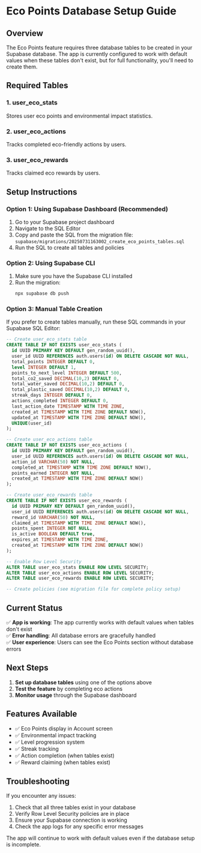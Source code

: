 # Eco Points Database Setup Guide

## Overview
The Eco Points feature requires three database tables to be created in your Supabase database. The app is currently configured to work with default values when these tables don't exist, but for full functionality, you'll need to create them.

## Required Tables

### 1. user_eco_stats
Stores user eco points and environmental impact statistics.

### 2. user_eco_actions  
Tracks completed eco-friendly actions by users.

### 3. user_eco_rewards
Tracks claimed eco rewards by users.

## Setup Instructions

### Option 1: Using Supabase Dashboard (Recommended)

1. Go to your Supabase project dashboard
2. Navigate to the SQL Editor
3. Copy and paste the SQL from the migration file: `supabase/migrations/20250731163002_create_eco_points_tables.sql`
4. Run the SQL to create all tables and policies

### Option 2: Using Supabase CLI

1. Make sure you have the Supabase CLI installed
2. Run the migration:
   ```bash
   npx supabase db push
   ```

### Option 3: Manual Table Creation

If you prefer to create tables manually, run these SQL commands in your Supabase SQL Editor:

```sql
-- Create user_eco_stats table
CREATE TABLE IF NOT EXISTS user_eco_stats (
  id UUID PRIMARY KEY DEFAULT gen_random_uuid(),
  user_id UUID REFERENCES auth.users(id) ON DELETE CASCADE NOT NULL,
  total_points INTEGER DEFAULT 0,
  level INTEGER DEFAULT 1,
  points_to_next_level INTEGER DEFAULT 500,
  total_co2_saved DECIMAL(10,2) DEFAULT 0,
  total_water_saved DECIMAL(10,2) DEFAULT 0,
  total_plastic_saved DECIMAL(10,2) DEFAULT 0,
  streak_days INTEGER DEFAULT 0,
  actions_completed INTEGER DEFAULT 0,
  last_action_date TIMESTAMP WITH TIME ZONE,
  created_at TIMESTAMP WITH TIME ZONE DEFAULT NOW(),
  updated_at TIMESTAMP WITH TIME ZONE DEFAULT NOW(),
  UNIQUE(user_id)
);

-- Create user_eco_actions table
CREATE TABLE IF NOT EXISTS user_eco_actions (
  id UUID PRIMARY KEY DEFAULT gen_random_uuid(),
  user_id UUID REFERENCES auth.users(id) ON DELETE CASCADE NOT NULL,
  action_id VARCHAR(50) NOT NULL,
  completed_at TIMESTAMP WITH TIME ZONE DEFAULT NOW(),
  points_earned INTEGER NOT NULL,
  created_at TIMESTAMP WITH TIME ZONE DEFAULT NOW()
);

-- Create user_eco_rewards table
CREATE TABLE IF NOT EXISTS user_eco_rewards (
  id UUID PRIMARY KEY DEFAULT gen_random_uuid(),
  user_id UUID REFERENCES auth.users(id) ON DELETE CASCADE NOT NULL,
  reward_id VARCHAR(50) NOT NULL,
  claimed_at TIMESTAMP WITH TIME ZONE DEFAULT NOW(),
  points_spent INTEGER NOT NULL,
  is_active BOOLEAN DEFAULT true,
  expires_at TIMESTAMP WITH TIME ZONE,
  created_at TIMESTAMP WITH TIME ZONE DEFAULT NOW()
);

-- Enable Row Level Security
ALTER TABLE user_eco_stats ENABLE ROW LEVEL SECURITY;
ALTER TABLE user_eco_actions ENABLE ROW LEVEL SECURITY;
ALTER TABLE user_eco_rewards ENABLE ROW LEVEL SECURITY;

-- Create policies (see migration file for complete policy setup)
```

## Current Status

✅ **App is working**: The app currently works with default values when tables don't exist  
✅ **Error handling**: All database errors are gracefully handled  
✅ **User experience**: Users can see the Eco Points section without database errors  

## Next Steps

1. **Set up database tables** using one of the options above
2. **Test the feature** by completing eco actions
3. **Monitor usage** through the Supabase dashboard

## Features Available

- ✅ Eco Points display in Account screen
- ✅ Environmental impact tracking
- ✅ Level progression system
- ✅ Streak tracking
- ✅ Action completion (when tables exist)
- ✅ Reward claiming (when tables exist)

## Troubleshooting

If you encounter any issues:

1. Check that all three tables exist in your database
2. Verify Row Level Security policies are in place
3. Ensure your Supabase connection is working
4. Check the app logs for any specific error messages

The app will continue to work with default values even if the database setup is incomplete. 